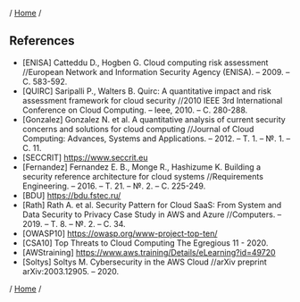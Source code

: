 / [Home](/acctp/) /

## References

* [ENISA] Catteddu D., Hogben G. Cloud computing risk assessment //European Network and Information Security Agency (ENISA). – 2009. – С. 583-592.
* [QUIRC] Saripalli P., Walters B. Quirc: A quantitative impact and risk assessment framework for cloud security //2010 IEEE 3rd International Conference on Cloud Computing. – Ieee, 2010. – С. 280-288.
* [Gonzalez] Gonzalez N. et al. A quantitative analysis of current security concerns and solutions for cloud computing //Journal of Cloud Computing: Advances, Systems and Applications. – 2012. – Т. 1. – №. 1. – С. 11.
* [SECCRIT] https://www.seccrit.eu
* [Fernandez] Fernandez E. B., Monge R., Hashizume K. Building a security reference architecture for cloud systems //Requirements Engineering. – 2016. – Т. 21. – №. 2. – С. 225-249.
* [BDU] https://bdu.fstec.ru/
* [Rath] Rath A. et al. Security Pattern for Cloud SaaS: From System and Data Security to Privacy Case Study in AWS and Azure //Computers. – 2019. – Т. 8. – №. 2. – С. 34.
* [OWASP10] https://owasp.org/www-project-top-ten/
* [CSA10] Top Threats to Cloud Computing The Egregious 11 - 2020.
* [AWStraining] https://www.aws.training/Details/eLearning?id=49720
* [Soltys] Soltys M. Cybersecurity in the AWS Cloud //arXiv preprint arXiv:2003.12905. – 2020.

/ [Home](/acctp/) /
